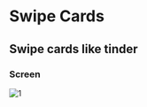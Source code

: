 # Swipe Cards
## Swipe cards like tinder

### Screen
![1](https://user-images.githubusercontent.com/10918083/33205856-6701dc04-d12e-11e7-8ebd-65401ecdfd7f.png)
